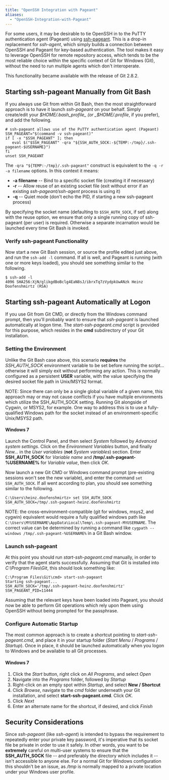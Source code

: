 ```yaml
---
title: "OpenSSH Integration with Pageant"
aliases:
  - "OpenSSH-Integration-with-Pageant"
---
```

For some users, it may be desirable to tie OpenSSH in to the PuTTY authentication agent (Pageant) using [ssh\-pageant](https://github.com/cuviper/ssh-pageant). This is a drop-in replacement for _ssh\-agent_, which simply builds a connection between OpenSSH and Pageant for key-based authentication. The tool makes it easy to leverage OpenSSH for remote repository access, which tends to be the most reliable choice within the specific context of Git for Windows (Git), without the need to run multiple agents which don't interoperate.

This functionality became available with the release of Git 2.8.2.

## Starting ssh\-pageant Manually from Git Bash

If you always use Git from within Git Bash, then the most straightforward approach is to have it launch _ssh\-pageant_ on your behalf. Simply create/edit your _$HOME/.bash_profile_ (or _$HOME/.profile_, if you prefer), and add the following.

    # ssh-pageant allows use of the PuTTY authentication agent (Pageant)
    SSH_PAGEANT="$(command -v ssh-pageant)"
    if [ -x "$SSH_PAGEANT" ]; then
       eval $("$SSH_PAGEANT" -qra "${SSH_AUTH_SOCK:-${TEMP:-/tmp}/.ssh-pageant-$USERNAME}")
    fi
    unset SSH_PAGEANT

The `-qra "${TEMP:-/tmp}/.ssh-pageant"` construct is equivalent to the `-q -r -a filename` options. In this context it means:

* **\-a filename** \-\- Bind to a specific socket file (creating it if necessary)
* **\-r** \-\- Allow reuse of an existing socket file (exit without error if an existing _ssh\-pageant/ssh\-agent_ process is using it)
* **\-q** \-\- Quiet mode (don't echo the PID, if starting a new ssh\-pageant process)

By specifying the socket name (defaulting to `$SSH_AUTH_SOCK`, if set) along with the reuse option, we ensure that only a single running copy of ssh\-pageant (per user) is required. Otherwise a separate incarnation would be launched every time Git Bash is invoked.

### Verify ssh\-pageant Functionality

Now start a new Git Bash session, or source the profile edited just above, and run the `ssh-add -l` command. If all is well, and Pageant is running (with one or more keys loaded), you should see something similar to the following.

    $ ssh-add -l
    4096 SHA256:XjN/glikgdBoBclg4EaN8sJ/ibrxTq7zVydpkUwANzk Heinz Doofenshmirtz (RSA)

## Starting ssh\-pageant Automatically at Logon

If you use Git from Git CMD, or directly from the Windows command prompt, then you'll probably want to ensure that _ssh\-pageant_ is launched automatically at logon time. The _start\-ssh\-pageant.cmd_ script is provided for this purpose, which resides in the **cmd** subdirectory of your Git installation.

### Setting the Environment

Unlike the Git Bash case above, this scenario **requires** the _SSH\_AUTH\_SOCK_ environment variable to be set before running the script... otherwise it will simply exit without performing any action. This is normally configured as a persistent **USER** variable, with the value specifying the desired socket file path in Unix/MSYS2 format.

NOTE: Since there can only be a single global variable of a given name, this approach may or may not cause conflicts if you have multiple environments which utilize the SSH_AUTH_SOCK setting. Running Git alongside of Cygwin, or MSYS2, for example. One way to address this is to use a fully-qualified Windows path for the socket instead of an environment-specific Unix/MSYS2 path.

#### Windows 7

Launch the Control Panel, and then select _System_ followed by _Advanced system settings_. Click on the _Environment Variables_ button, and finally _New..._ in the _User variables_ (**not** _System variables_) section. Enter **SSH_AUTH_SOCK** for _Variable name_ and **/tmp/.ssh-pageant-%USERNAME%** for _Variable value_, then click _OK_.

Now launch a new Git CMD or Windows command prompt (pre-existing sessions won't see the new variable), and enter the command `set SSH_AUTH_SOCK`. If all went according to plan, you should see something similar to the following.

    C:\Users\heinz.doofenshmirtz> set SSH_AUTH_SOCK
    SSH_AUTH_SOCK=/tmp/.ssh-pageant-heinz.doofenshmirtz

NOTE: the cross-environment-compatible (git for windows, msys2, and cygwin) equivalent would require a fully qualified windows path like `C:\Users\MYUSERNAME\AppData\Local\Temp\.ssh-pageant-MYUSERNAME`. The correct value can be determined by running a command like `cygpath --windows /tmp/.ssh-pageant-%USERNAME%` in a Git Bash window.

### Launch ssh\-pageant

At this point you should run _start\-ssh\-pageant.cmd_ manually, in order to verify that the agent starts successfully. Assuming that Git is installed into _C:\Program Files\Git_, this should look something like:

    C:\Program Files\Git\cmd> start-ssh-pageant
    Starting ssh-pageant...
    SSH_AUTH_SOCK='/tmp/.ssh-pageant-heinz.doofenshmirtz'
    SSH_PAGEANT_PID=11444

Assuming that the relevant keys have been loaded into Pageant, you should now be able to perform Git operations which rely upon them using OpenSSH without being prompted for the passphrase.

### Configure Automatic Startup

The most common approach is to create a shortcut pointing to _start\-ssh\-pageant.cmd_, and place it in your startup folder (_Start Menu_ / _Programs_ / _Startup_). Once in place, it should be launched automatically when you logon to Windows and be available to all Git processes.

#### Windows 7

1. Click the *Start* button, right click on *All Programs*, and select *Open*
2. Navigate into the *Programs* folder, followed by *Startup*
3. Right-click on an empty spot within *Startup*, and select **New / Shortcut**
4. Click *Browse*, navigate to the *cmd* folder underneath your Git installation, and select **start-ssh-pageant.cmd**. Click *OK*.
5. Click *Next*
6. Enter an alternate name for the shortcut, if desired, and click *Finish*

## Security Considerations

Since _ssh\-pageant_ (like _ssh\-agent_) is intended to bypass the requirement to repeatedly enter your private key password, it's imperative that its socket file be private in order to use it safely. In other words, you want to be **extremely** careful on multi-user systems to ensure that the **SSH_AUTH_SOCK** file -- and preferably the directory which includes it -- isn't accessible to anyone else. For a normal Git for Windows configuration this shouldn't be an issue, as _/tmp_ is normally mapped to a private location under your Windows user profile.
